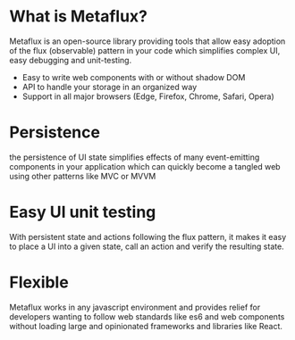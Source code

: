 # What is Metaflux?
Metaflux is an open-source library providing tools that allow easy adoption of the flux (observable) pattern in your code which simplifies complex UI, easy debugging and unit-testing.
- Easy to write web components with or without shadow DOM
- API to handle your storage in an organized way
- Support in all major browsers (Edge, Firefox, Chrome, Safari, Opera)

# Persistence
the persistence of UI state simplifies effects of many event-emitting components in your application which can quickly become a tangled web using other patterns like MVC or MVVM

# Easy UI unit testing
With persistent state and actions following the flux pattern, it makes it easy to place a UI into a given state, call an action and verify the resulting state.

# Flexible
Metaflux works in any javascript environment and provides relief for developers wanting to follow web standards like es6 and web components without loading large and opinionated frameworks and libraries like React.